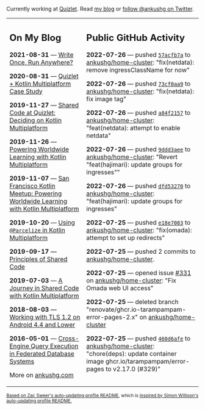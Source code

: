 Currently working at [Quizlet](https://quizlet.com/). Read [my blog](https://ankushg.com/) or [follow @ankushg on Twitter](https://twitter.com/ankushg).

<table><tr><td valign="top" width="40%">

## On My Blog
<!-- blog starts -->
**2021-08-31** — [Write Once, Run Anywhere?](https://ankushg.com/posts/write-once-run-anywhere-increment/)

**2020-08-31** — [Quizlet + Kotlin Multiplatform Case Study](https://ankushg.com/posts/quizlet-kotlin-multiplatform-case-study/)

**2019-11-27** — [Shared Code at Quizlet: Deciding on Kotlin Multiplatform](https://ankushg.com/posts/shared-code-kotlin-multiplatform/)

**2019-11-26** — [Powering Worldwide Learning with Kotlin Multiplatform](https://ankushg.com/speaking/droidcon-sf-2019)

**2019-11-07** — [San Francisco Kotlin Meetup: Powering Worldwide Learning with Kotlin Multiplatform](https://ankushg.com/speaking/sf-kotlin-meetup-2019)

**2019-10-20** — [Using `@Parcelize` in Kotlin Multiplatform](https://ankushg.com/posts/multiplatform-parcelize/)

**2019-09-17** — [Principles of Shared Code](https://ankushg.com/speaking/denver-startup-week-2019)

**2019-07-03** — [A Journey in Shared Code with Kotlin Multiplatform](https://ankushg.com/speaking/droidcon-berlin-2019)

**2018-08-03** — [Working with TLS 1.2 on Android 4.4 and Lower](https://ankushg.com/posts/tls-1.2-on-android/)

**2016-05-01** — [Cross-Engine Query Execution in Federated Database Systems](https://ankushg.com/projects/thesis)
<!-- blog ends -->
More on [ankushg.com](https://ankushg.com/)
</td><td valign="top" width="60%">

## Public GitHub Activity
<!-- githubActivity starts -->
**2022-07-26** — pushed [`57acfb7a`](https://github.com/ankushg/home-cluster/commit/57acfb7ac7dc5ee33b89a4c017bbd704bcb20d2c) to [ankushg/home-cluster](https://api.github.com/repos/ankushg/home-cluster): "fix(netdata): remove ingressClassName for now"

**2022-07-26** — pushed [`73cf0aa9`](https://github.com/ankushg/home-cluster/commit/73cf0aa9afc881995e07c933a416159c859a44e8) to [ankushg/home-cluster](https://api.github.com/repos/ankushg/home-cluster): "fix(netdata): fix image tag"

**2022-07-26** — pushed [`a84f2157`](https://github.com/ankushg/home-cluster/commit/a84f2157bc26ad3142ada9ed5af7930c683d9c87) to [ankushg/home-cluster](https://api.github.com/repos/ankushg/home-cluster): "feat(netdata): attempt to enable netdata"

**2022-07-26** — pushed [`9ddd3aee`](https://github.com/ankushg/home-cluster/commit/9ddd3aee41967dd443714edb7ab1ef9dae390fb3) to [ankushg/home-cluster](https://api.github.com/repos/ankushg/home-cluster): "Revert "feat(hajimari): update groups for ingresses""

**2022-07-26** — pushed [`dfd53270`](https://github.com/ankushg/home-cluster/commit/dfd53270b80998a1c5e4578491f77dd0dc929689) to [ankushg/home-cluster](https://api.github.com/repos/ankushg/home-cluster): "feat(hajimari): update groups for ingresses"

**2022-07-25** — pushed [`e18e7083`](https://github.com/ankushg/home-cluster/commit/e18e7083aee81fc8e12fecac807247581ddb3d9f) to [ankushg/home-cluster](https://api.github.com/repos/ankushg/home-cluster): "fix(omada): attempt to set up redirects"

**2022-07-25** — pushed 2 commits to [ankushg/home-cluster](https://api.github.com/repos/ankushg/home-cluster).

**2022-07-25** — opened issue [#331](https://github.com/ankushg/home-cluster/issues/331) on [ankushg/home-cluster](https://api.github.com/repos/ankushg/home-cluster): "Fix Omada web UI access"

**2022-07-25** — deleted branch "renovate/ghcr.io-tarampampam-error-pages-2.x" on [ankushg/home-cluster](https://api.github.com/repos/ankushg/home-cluster)

**2022-07-25** — pushed [`460d6afe`](https://github.com/ankushg/home-cluster/commit/460d6afe2e32a4f2475d5eceb784e924a615701f) to [ankushg/home-cluster](https://api.github.com/repos/ankushg/home-cluster): "chore(deps): update container image ghcr.io/tarampampam/error-pages to v2.17.0 (#329)"
<!-- githubActivity ends -->
</td></tr></table>

<sub><a href="https://github.com/ZacSweers/ZacSweers">Based on Zac Sweer's auto-updating profile README</a>, which is <a href="https://simonwillison.net/2020/Jul/10/self-updating-profile-readme/">inspired by Simon Willison's auto-updating profile README.</a></sub>